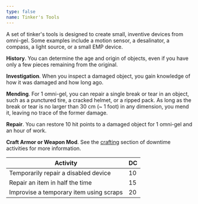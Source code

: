 ```yaml
---
type: false
name: Tinker's Tools
---
```

A set of tinker's tools is designed to create small, inventive devices from omni-gel. Some examples include a motion sensor,
a desalinator, a compass, a light source, or a small EMP device.

__History__. You can determine the age and origin of objects, even if you have only a few pieces remaining from the original.

__Investigation__. When you inspect a damaged object, you gain knowledge of how it was damaged and how long ago.

__Mending__. For 1 omni-gel, you can repair a single break or tear in an object, such as a punctured tire, a cracked helmet, or a ripped pack.
As long as the break or tear is no larger than 30 cm (~ 1 foot) in any dimension, you mend it, leaving no trace of the former damage.

__Repair__. You can restore 10 hit points to a damaged object for 1 omni-gel and an hour of work.

__Craft Armor or Weapon Mod__. See the [crafting](/manual/missions#between-missions) section
of downtime activities for more information.

Activity | DC
--- | ---
Temporarily repair a disabled device | 10
Repair an item in half the time | 15
Improvise a temporary item using scraps | 20

